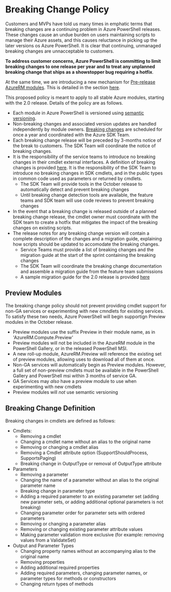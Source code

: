 # Breaking Change Policy

Customers and MVPs have told us many times in emphatic terms that breaking changes are a continuing problem in Azure PowerShell releases.  These changes cause an undue burden on users maintaining scripts to manage their Azure assets, and this causes reluctance in picking up the later versions os Azure PowerShell. It is clear that continuing, unmanaged breaking changes are unnacceptable to customers. 

**To address customer concerns, Azure PowerShell is committing to limit breaking changes to one release per year and to treat any unplanned breaking change that ships as 
a showstopper bug requiring a hotfix**.

At the same time, we are introducing a new mechanism for [Pre-release AzureRM modules](#preview-modules).  This is detailed in the section [here](#preview-modules).

This proposed policy is meant to apply to all stable Azure modules, starting with the 2.0 release. Details of the policy are as follows.
- Each module in Azure PowerShell is versioned using [semantic versioning](http://semver.org).
- Non-breaking changes and associated version updates are handled independently by module owners.  [Breaking changes](#breaking-change-definition) are scheduled for once a year and coordinated with the Azure SDK Team.
- Each breaking change release will be preceded by 3-months notice of the break to customers.  The SDK Team will coordinate the notice of breaking changes.
- It is the responsibility of the service teams to introduce no breaking changes in their cmdlet external interfaces.  A definition of breaking changes is provided [here](#breaking-change-definition).  It is the responsibility of the SDK Team to introduce no breaking changes in SDK cmdlets, and in the public types in common code used as parameters or returned by cmdlets.
  - The SDK Team will provide tools in the October release to automatically detect and prevent breaking changes
  - Until breaking change detection tools are available, the feature teams and SDK team will use code reviews to prevent breaking changes
- In the event that a breaking change is released outside of a planned breaking change release, the cmdlet owner must coordinate with the SDK team to create a hotfix that mitigates the impact of the breaking changes on existing scripts.
- The release notes for any breaking change version will contain a complete description of the changes and a migration guide, explaining how scripts should be updated to accomodate the breaking changes.
  - Service Teams must provide a list of breaking changes and the migration guide at the start of the sprint containing the breaking changes
  - The SDK Team will coordinate the breaking change documentation and assemble a migration guide from the feature team submissions
  - A sample migration guide for the 2.0 release is provided [here](https://github.com/Azure/azure-powershell/blob/dev/documentation/release-notes/migration-guide.2.0.0.md)

##  Preview Modules

The breaking change policy should not prevent providing cmdlet support for non-GA services or experimenting with new cmndlets for existing services.  To satisfy these two needs, Azure PowerShell will begin supportign Preview modules in the October release.
- Preview modules use the suffix Preview in their module name, as in 'AzureRM.Compute.Preview' 
- Preview modules will not be included in the AzureRM module in the PowerShell Gallery, or in the released PowerShell MSI.
- A new roll-up module, AzureRM.Preview will reference the existing set of preview modules, allowing uses to download all of them at once.
- Non-GA services will automatically begin as Preview modules. However, a full set of non-preview cmdlets must be available in the PowerShell Gallery and PowerShell msi within 3 months of service GA.
- GA Services may *also* have a preview module to use when experimenting with new cmdlets
- Preview modules will *not* use semantic versioning

## Breaking Change Definition

Breaking changes in cmdlets are defined as follows:

  - Cmdlets: 
    - Removing a cmdlet
    - Changing a cmdlet name without an alias to the original name
    - Removing or changing a cmdlet alias
    - Removing a Cmdlet attribute option (SupportShouldProcess, SupportsPaging)
    - Breaking change in OutputType or removal of OutputType attribute
  - Parameters
    - Removing a parameter
    - Changing the name of a parameter without an alias to the original parameter name
    - Breaking change in parameter type
    - Adding a required parameter to an existing parameter set (adding new parameter sets, or adding additional optional parameters is not breaking)
    - Changing parameter order for parameter sets with ordered parameters
    - Removing or changing a parameter alias
    - Removing or changing existing parameter attribute values
    - Making parameter validation more exclusive (for example: removing values from a ValidateSet)
  - Output and Parameter Types
    - Changing property names without an accompanying alias to the original name
    - Removing properties
    - Adding additional required properties
    - Adding required parameters, changing parameter names, or parameter types for methods or constructors
    - Changing return types of methods


